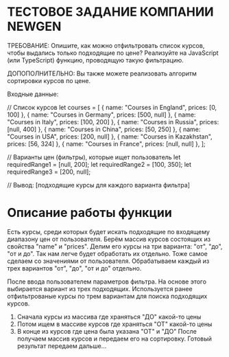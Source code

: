 
# ТЕСТОВОЕ ЗАДАНИЕ КОМПАНИИ NEWGEN

  ТРЕБОВАНИЕ:
  Опишите, как можно отфильтровать список курсов, чтобы выдались только подходящие по цене? 
  Реализуйте на JavaScript (или TypeScript) функцию, проводящую такую фильтрацию.

  ДОПОПОЛНИТЕЛЬНО:
  Вы также можете реализовать алгоритм сортировки курсов по цене.

  Входные данные:

  // Список курсов
    let courses = [
        { name: "Courses in England", prices: [0, 100] }, 
        { name: "Courses in Germany", prices: [500, null] }, 
        { name: "Courses in Italy", prices: [100, 200] }, 
        { name: "Courses in Russia", prices: [null, 400] },
        { name: "Courses in China", prices: [50, 250] },
        { name: "Courses in USA", prices: [200, null] },
        { name: "Courses in Kazakhstan", prices: [56, 324] },
        { name: "Courses in France", prices: [null, null] },
    ];
    
    

  // Варианты цен (фильтры), которые ищет пользователь
    let requiredRange1 = [null, 200];
    let requiredRange2 = [100, 350];
    let requiredRange3 = [200, null];

  // Вывод:
  [подходящие курсы для каждого варианта фильтра]
 
 # Описание работы функции
 Есть курсы, среди которых будет искать подходящие по входящему диапазону цен от пользователя.
 Берём массив курсов состоящих из свойства "name" и "prices".
 Делим его курсы на три варианта: "от", "до", "от и до". Так нам легче будет обработать их отдельно.
 Тоже самое сделаем  со значениями от пользователя. Обрабатываем каждый из трех вариантов "от", "до", "от и до" отдельно.

 После ввода пользователем параметров фильтра. На основе этого выбирается вариант из трех подходящих.
 Используется ранее отфильтрованые курсы по трем вариантам для поиска подходящих курсов.
 1) Сначала курсы из массива где храняться "ДО" какой-то цены
 2) Потом ищем в массиве курсов где храняться "ОТ" какой-то цены
 3) В конце из курсов где цена была указана "ОТ" и "ДО"
 После получаем массив курсов и передаем его на сортировку.
 Готовый результат передаем дальше...
